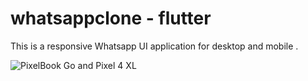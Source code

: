 # whatsappclone - flutter

This is a responsive Whatsapp UI application for desktop and mobile .


![PixelBook Go and Pixel 4 XL](https://user-images.githubusercontent.com/98693285/216739162-d7684ae4-5f3b-47d7-afb0-bdf10eeb162e.jpg)
